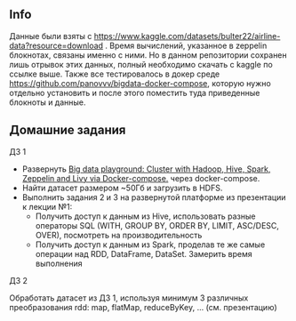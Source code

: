 ## Info
Данные были взяты с https://www.kaggle.com/datasets/bulter22/airline-data?resource=download . Время вычислений, указанное в zeppelin блокнотах, связаны именно с ними. Но в данном репозитории сохранен лишь отрывок этих данных, полный необходимо скачать с kaggle по ссылке выше. Также все тестировалось в докер среде https://github.com/panovvv/bigdata-docker-compose, которую нужно отдельно установить и после этого поместить туда приведенные блокноты и данные.


## Домашние задания

ДЗ 1

- Развернуть [Big data playground: Cluster with Hadoop, Hive, Spark, Zeppelin and Livy via Docker-compose.](https://github.com/panovvv/bigdata-docker-compose) через docker-compose.
- Найти датасет размером ~50Гб и загрузить в HDFS.
- Выполнить задания 2 и 3 на развернутой платформе из презентации к лекции №1:
    - Получить доступ к данным из Hive, использовать разные операторы SQL (WITH, GROUP BY, ORDER BY, LIMIT, ASC/DESC, OVER), посмотреть на производительность
    - Получить доступ к данным из Spark, проделав те же самые операции над RDD, DataFrame, DataSet. Замерить время выполнения

ДЗ 2

Обработать датасет из ДЗ 1, используя минимум 3 различных преобразования rdd: map, flatMap, reduceByKey, ... (см. презентацию)